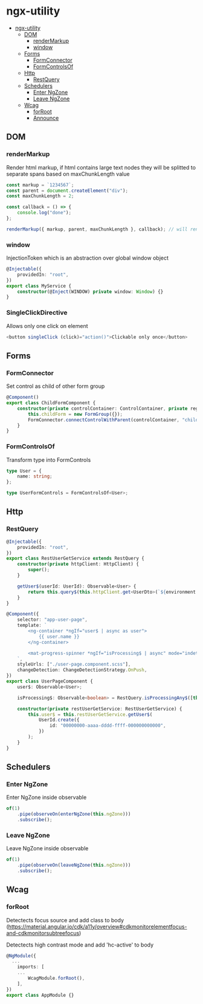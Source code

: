 # ngx-utility

-   [ngx-utility](#ngx-utility)
    -   [DOM](#dom)
        -   [renderMarkup](#rendermarkup)
        -   [window](#window)
    -   [Forms](#forms)
        -   [FormConnector](#formconnector)
        -   [FormControlsOf](#formcontrolsof)
    -   [Http](#http)
        -   [RestQuery](#restquery)
    -   [Schedulers](#schedulers)
        -   [Enter NgZone](#enter-ngzone)
        -   [Leave NgZone](#leave-ngzone)
    -   [Wcag](#wcag)
        -   [forRoot](#forroot)
        -   [Announce](#announce)

## DOM

### renderMarkup

Render html markup, if html contains large text nodes they will be splitted to separate spans based on maxChunkLength value

```typescript
const markup = `1234567`;
const parent = document.createElement("div");
const maxChunkLength = 2;

const callback = () => {
	console.log("done");
};

renderMarkup({ markup, parent, maxChunkLength }, callback); // will render <span>12</span><span>34</span><span>56</span><span>7</span>
```

### window

InjectionToken which is an abstraction over global window object

```typescript
@Injectable({
	providedIn: "root",
})
export class MyService {
	constructor(@Inject(WINDOW) private window: Window) {}
}
```

### SingleClickDirective

Allows only one click on element

```typescript
<button singleClick (click)="action()">Clickable only once</button>
```

## Forms

### FormConnector

Set control as child of other form group

```typescript
@Component()
export class ChildFormComponent {
	constructor(private controlContainer: ControlContainer, private registerUserDetailsFormService: RegisterUserDetailsFormService) {
		this.childForm = new FormGroup({});
		FormConnector.connectControlWithParent(controlContainer, "childName", this.childForm);
	}
}
```

### FormControlsOf

Transform type into FormControls

```typescript
type User = {
	name: string;
};

type UserFormControls = FormControlsOf<User>;
```

## Http

### RestQuery

```typescript
@Injectable({
	providedIn: "root",
})
export class RestUserGetService extends RestQuery {
	constructor(private httpClient: HttpClient) {
		super();
	}

	getUser$(userId: UserId): Observable<User> {
		return this.query$(this.httpClient.get<UserDto>(`${environment.restUri}/user/${userId.id}`)).pipe(map((userDto) => User.fromDto(userDto)));
	}
}

@Component({
	selector: "app-user-page",
	template: `
		<ng-container *ngIf="user$ | async as user">
			{{ user.name }}
		</ng-container>

		<mat-progress-spinner *ngIf="isProcessing$ | async" mode="indeterminate" color="primary"></mat-progress-spinner>
	`,
	styleUrls: ["./user-page.component.scss"],
	changeDetection: ChangeDetectionStrategy.OnPush,
})
export class UserPageComponent {
	user$: Observable<User>;

	isProcessing$: Observable<boolean> = RestQuery.isProcessingAny$([this.restUserGetService.isProcessing$()]);

	constructor(private restUserGetService: RestUserGetService) {
		this.user$ = this.restUserGetService.getUser$(
			UserId.create({
				id: "00000000-aaaa-dddd-ffff-000000000000",
			})
		);
	}
}
```

## Schedulers

### Enter NgZone

Enter NgZone inside observable

```typescript
of(1)
	.pipe(observeOn(enterNgZone(this.ngZone)))
	.subscribe();
```

### Leave NgZone

Leave NgZone inside observable

```typescript
of(1)
	.pipe(observeOn(leaveNgZone(this.ngZone)))
	.subscribe();
```

## Wcag

### forRoot

Detectects focus source and add class to body (https://material.angular.io/cdk/a11y/overview#cdkmonitorelementfocus-and-cdkmonitorsubtreefocus)

Detectects high contrast mode and add 'hc-active' to body

```typescript
@NgModule({
  ...
	imports: [
    ...
		WcagModule.forRoot(),
	],
})
export class AppModule {}
```
